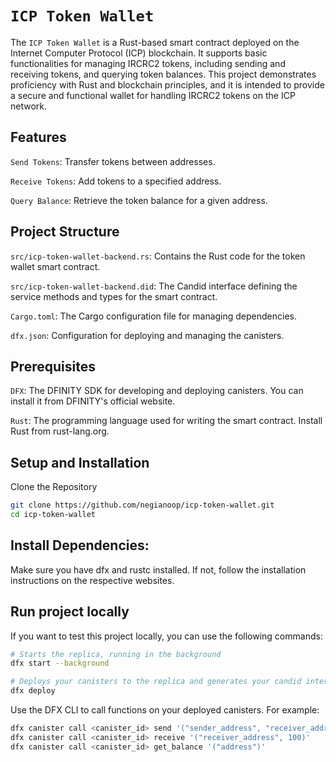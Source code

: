 # `ICP Token Wallet`

The `ICP Token Wallet` is a Rust-based smart contract deployed on the Internet Computer Protocol (ICP) blockchain. It supports basic functionalities for managing IRCRC2 tokens, including sending and receiving tokens, and querying token balances. This project demonstrates proficiency with Rust and blockchain principles, and it is intended to provide a secure and functional wallet for handling IRCRC2 tokens on the ICP network.

## Features
`Send Tokens`: Transfer tokens between addresses.

`Receive Tokens`: Add tokens to a specified address.

`Query Balance`: Retrieve the token balance for a given address.

## Project Structure
`src/icp-token-wallet-backend.rs`: Contains the Rust code for the token wallet smart contract.

`src/icp-token-wallet-backend.did`: The Candid interface defining the service methods and types for the smart contract.

`Cargo.toml`: The Cargo configuration file for managing dependencies.

`dfx.json`: Configuration for deploying and managing the canisters.


## Prerequisites
`DFX`: The DFINITY SDK for developing and deploying canisters. You can install it from DFINITY's official website.

`Rust`: The programming language used for writing the smart contract. Install Rust from rust-lang.org.

## Setup and Installation
Clone the Repository

```bash
git clone https://github.com/negianoop/icp-token-wallet.git
cd icp-token-wallet
```

## Install Dependencies:

Make sure you have dfx and rustc installed. If not, follow the installation instructions on the respective websites.

## Run project locally

If you want to test this project locally, you can use the following commands:

```bash
# Starts the replica, running in the background
dfx start --background

# Deploys your canisters to the replica and generates your candid interface
dfx deploy
```
Use the DFX CLI to call functions on your deployed canisters. For example:

```bash
dfx canister call <canister_id> send '("sender_address", "receiver_address", 100)'
dfx canister call <canister_id> receive '("receiver_address", 100)'
dfx canister call <canister_id> get_balance '("address")'
```